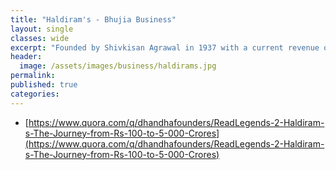 ```yaml
---
title: "Haldiram's - Bhujia Business"
layout: single
classes: wide
excerpt: "Founded by Shivkisan Agrawal in 1937 with a current revenue of INR 5532 crores"
header:
  image: /assets/images/business/haldirams.jpg
permalink:
published: true
categories:   
---
```



* [https://www.quora.com/q/dhandhafounders/ReadLegends-2-Haldiram-s-The-Journey-from-Rs-100-to-5-000-Crores](https://www.quora.com/q/dhandhafounders/ReadLegends-2-Haldiram-s-The-Journey-from-Rs-100-to-5-000-Crores)

